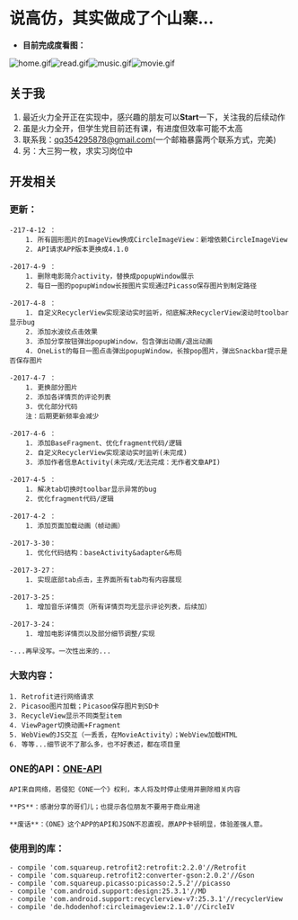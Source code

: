 
# 说高仿，其实做成了个山寨...

- **目前完成度看图：**

![home.gif](https://github.com/liuzho/ONE/raw/master/gif/home.gif)![read.gif](https://github.com/liuzho/ONE/raw/master/gif/read.gif)![music.gif](https://github.com/liuzho/ONE/raw/master/gif/music.gif)![movie.gif](https://github.com/liuzho/ONE/raw/master/gif/movie.gif)

## 关于我
 1. 最近火力全开正在实现中，感兴趣的朋友可以**Start**一下，关注我的后续动作
 2. 虽是火力全开，但学生党目前还有课，有进度但效率可能不太高
 3. 联系我：qq354295878@gmail.com(一个邮箱暴露两个联系方式，完美)
 4. 另：大三狗一枚，求实习岗位中


## 开发相关
 ### 更新：
```
-217-4-12 ：
	1. 所有圆形图片的ImageView换成CircleImageView：新增依赖CircleImageView
	2. API请求APP版本更换成4.1.0

-2017-4-9 ：
	1. 删除电影简介activity，替换成popupWindow展示
	2. 每日一图的popupWindow长按图片实现通过Picasso保存图片到制定路径

-2017-4-8 ：
	1. 自定义RecyclerView实现滚动实时监听，彻底解决RecyclerView滚动时toolbar显示bug
	2. 添加水波纹点击效果
	3. 添加分享按钮弹出popupWindow，包含弹出动画/退出动画
	4. OneList的每日一图点击弹出popupWindow，长按pop图片，弹出Snackbar提示是否保存图片

-2017-4-7 ：
	1. 更换部分图片
	2. 添加各详情页的评论列表
	3. 优化部分代码
	注：后期更新频率会减少

-2017-4-6 ：
	1. 添加BaseFragment、优化fragment代码/逻辑
	2. 自定义RecyclerView实现滚动实时监听(未完成)
	3. 添加作者信息Activity(未完成/无法完成：无作者文章API)

-2017-4-5 ：
	1. 解决tab切换时toolbar显示异常的bug
	2. 优化fragment代码/逻辑

-2017-4-2 ：
	1. 添加页面加载动画（帧动画）

-2017-3-30：
	1. 优化代码结构：baseActivity&adapter&布局

-2017-3-27：
	1. 实现底部tab点击，主界面所有tab均有内容展现

-2017-3-25：
	1. 增加音乐详情页（所有详情页均无显示评论列表，后续加）

-2017-3-24：
	1. 增加电影详情页以及部分细节调整/实现

-...再早没写。一次性出来的...
```

 ### 大致内容：

	1. Retrofit进行网络请求
	2. Picasoo图片加载；Picasoo保存图片到SD卡
	3. RecycleView显示不同类型item
	4. ViewPager切换动画+Fragment
	5. WebView的JS交互（一丢丢，在MovieActivity）；WebView加载HTML
	6. 等等...细节说不了那么多，也不好表述，都在项目里

 ### ONE的API：[ONE-API](https://github.com/jokermonn/-Api/blob/master/ONEv3.5.0~.md)

	API来自网络，若侵犯《ONE一个》权利，本人将及时停止使用并删除相关内容

	**PS**：感谢分享的哥们儿；也提示各位朋友不要用于商业用途

	**废话**：《ONE》这个APP的API和JSON不忍直视，原APP卡顿明显，体验差强人意。

 ### 使用到的库：
```
- compile 'com.squareup.retrofit2:retrofit:2.2.0'//Retrofit
- compile 'com.squareup.retrofit2:converter-gson:2.0.2'//Gson
- compile 'com.squareup.picasso:picasso:2.5.2'//picasso
- compile 'com.android.support:design:25.3.1'//MD
- compile 'com.android.support:recyclerview-v7:25.3.1'//recyclerView
- compile 'de.hdodenhof:circleimageview:2.1.0'//CircleIV
```